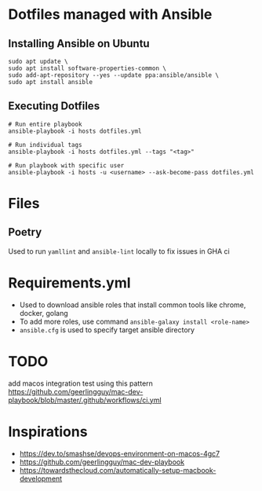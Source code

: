 # Dotfiles managed with Ansible
## Installing Ansible on Ubuntu

```
sudo apt update \
sudo apt install software-properties-common \
sudo add-apt-repository --yes --update ppa:ansible/ansible \
sudo apt install ansible
```

## Executing Dotfiles

```
# Run entire playbook
ansible-playbook -i hosts dotfiles.yml

# Run individual tags
ansible-playbook -i hosts dotfiles.yml --tags "<tag>"

# Run playbook with specific user
ansible-playbook -i hosts -u <username> --ask-become-pass dotfiles.yml
```

# Files

## Poetry
Used to run `yamllint` and `ansible-lint` locally to fix issues in GHA ci

# Requirements.yml
* Used to download ansible roles that install common tools like chrome, docker, golang
* To add more roles, use command `ansible-galaxy install <role-name>`
* `ansible.cfg` is used to specify target ansible directory

# TODO

add macos integration test using this pattern https://github.com/geerlingguy/mac-dev-playbook/blob/master/.github/workflows/ci.yml

# Inspirations

* https://dev.to/smashse/devops-environment-on-macos-4gc7
* https://github.com/geerlingguy/mac-dev-playbook
* https://towardsthecloud.com/automatically-setup-macbook-development
